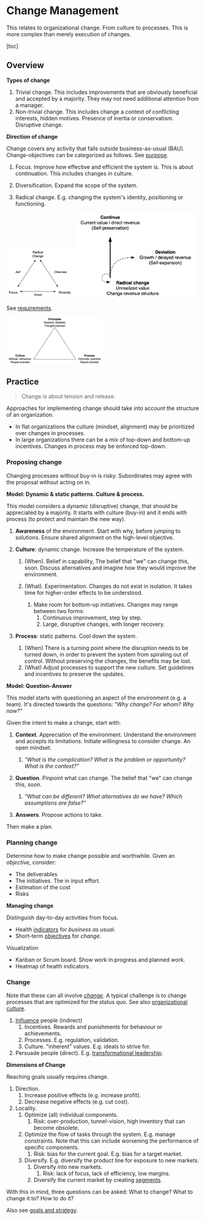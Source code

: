 # Change Management

This relates to organizational change. From culture to processes. This is more complex than merely execution of changes.

[toc]

## Overview



**Types of change**

1. Trivial change. This includes improvements that are obviously beneficial and accepted by a majority. They may not need additional attention from a manager.
2. Non-trivial change. This includes change a context of conflicting interests, hidden motives. Presence of inertia or conservatism. Disruptive change.

**Direction of change**

Change covers any activity that falls outside business-as-usual (BAU). Change-objectives can be categorized as follows. See [purpose](../activity/purpose.md).

1. Focus. Improve how effective and efficient the system is. This is about continuation. This includes changes in culture.
2. Diversification. Expand the scope of the system.

3. Radical change. E.g. changing the system's identity, positioning or functioning.

<img src="../img/change-management.png" alt="change-management" style="width:35%;" />

<img src="../img/junction-goals-revenue.png" alt="junction-goals-revenue" style="height:16em;" />



See [requirements](../organization/requirements.md).

<img src="../img/culture-principle-process.png" alt="culture-principle-process" style="width:50%;" />



## Practice

> Change is about tension and release.



Approaches for implementing change should take into account the structure of an organization.

- In flat organizations the culture (mindset, alignment) may be prioritized over changes in processes.
- In large organizations there can be a mix of top-down and bottom-up incentives. Changes in process may be enforced top-down.



### Proposing change

Changing processes without buy-in is risky. Subordinates may agree with the proposal without acting on in.

**Model: Dynamic & static patterns. Culture & process.**

This model considers a dynamic (disruptive) change, that should be appreciated by a majority. It starts with culture (buy-in) and it ends with process (to protect and maintain the new way).

1. **Awareness** of the environment. Start with why, before jumping to solutions. Ensure shared alignment on the high-level objective.
2. **Culture**: dynamic change. Increase the temperature of the system.
    1. (When). Belief in capability, The belief that "we" can change this, soon. Discuss alternatives and imagine how they would improve the environment.
    2. (What). Experimentation. Changes do not exist in isolation. It takes time for higher-order effects to be understood.

        1. Make room for bottom-up initiatives. Changes may range between two forms:
            1. Continuous improvement, step by step.
            2. Large, disruptive changes, with longer recovery.

3. **Process**: static patterns. Cool down the system.
    1. (When) There is a turning point where the disruption needs to be turned down, in order to prevent the system from spiraling out of control. Without preserving the changes, the benefits may be lost.
    2. (What) Adjust processes to support the new culture. Set guidelines and incentives to preserve the updates.

**Model: Question-Answer**

This model starts with questioning an aspect of the environment (e.g. a team). It's directed towards the questions: *"Why change? For whom? Why now?"*

Given the intent to make a change, start with:

1. **Context**. Appreciation of the environment. Understand the environment and accepts its limitations. Initiate willingness to consider change. An open mindset.
    1. *"What is the complication? What is the problem or opportunity? What is the context?"*

2. **Question**. Pinpoint what can change. The belief that "we" can change this, soon.
    1. *"What can be different? What alternatives do we have? Which assumptions are false?"*

3. **Answers**. Propose actions to take.

Then make a plan.



### Planning change

Determine how to make change possible and worthwhile. Given an *objective*, consider:

- The deliverables
- The initiatives. The in input effort.
- Estimation of the cost
- Risks

**Managing change**

Distinguish day-to-day activities from focus.

- Health [indicators](https://en.wikipedia.org/wiki/Performance_indicator) for *business as usual*.
- Short-term [objectives](https://en.wikipedia.org/wiki/OKR) for *change*.

Visualization

- Kanban or Scrum board. Show work in progress and planned work.
- Heatmap of health indicators.

### Change

Note that these can all involve [*change*](../intelligence/learning.md). A typical challenge is to change processes that are optimized for the status quo. See also [organizational culture](../systems/structure.md).

1. [Influence](https://danluu.com/culture/) people (indirect)
    1. Incentives. Rewards and punishments for behaviour or achievements.
    2. Processes. E.g. regulation, validation.
    3. Culture. "inherent" values. E.g. ideals to strive for.
2. Persuade people (direct). E.g. [transformational leadership](https://en.wikipedia.org/wiki/Transformational_leadership).

**Dimensions of Change**

Reaching goals usually requires change.

1. Direction.
    1. Increase positive effects (e.g. increase profit).
    2. Decrease negative effects (e.g. cut cost).
2. Locality.
    1. Optimize (all) individual components.
        1. Risk: over-production, tunnel-vision, high inventory that can become obsolete.
    2. Optimize the flow of tasks through the system. E.g. manage constraints. Note that this can include worsening the performance of specific components.
        1. Risk: bias for the current goal. E.g. bias for a target market.
    3. Diversify. E.g. diversify the product line for exposure to new markets.
        1. Diversify into new markets.
            1. Risk: lack of focus, lack of efficiency, low margins.
        2. Diversify the current market by creating [segments](https://en.wikipedia.org/wiki/Market_segmentation).

With this in mind, three questions can be asked: What to change? What to change it to? How to do it?

Also see [goals and strategy](./goals-planning-strategy.md).

